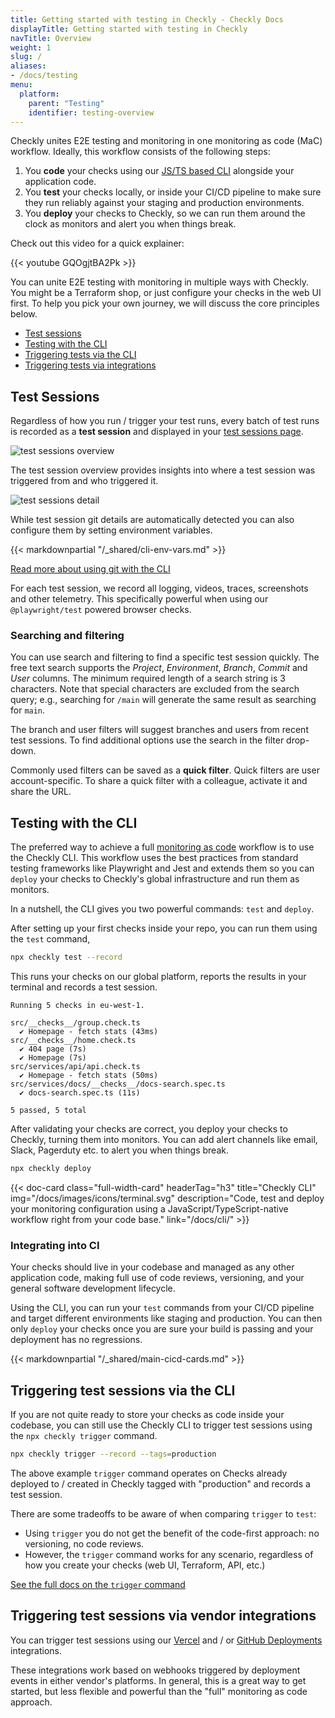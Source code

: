 ```yaml
---
title: Getting started with testing in Checkly - Checkly Docs
displayTitle: Getting started with testing in Checkly
navTitle: Overview
weight: 1
slug: /
aliases:
- /docs/testing
menu:
  platform:
    parent: "Testing"
    identifier: testing-overview
---
```


Checkly unites E2E testing and monitoring in one monitoring as code (MaC) workflow. Ideally, this workflow consists of the following
steps:

1. You **code** your checks using our [JS/TS based CLI](/docs/cli) alongside your application code.
2. You **test** your checks locally, or inside your CI/CD pipeline to make sure they run reliably against your staging and production
environments.
3. You **deploy** your checks to Checkly, so we can run them around the clock as monitors and alert you when things break.

Check out this video for a quick explainer:

{{< youtube GQOgjtBA2Pk >}}
<br>

You can unite E2E testing with monitoring in multiple ways with Checkly. You might be a Terraform shop, or just configure
your checks in the web UI first. To help you pick your own journey, we will discuss the core principles below.

- [Test sessions](#test-sessions)
- [Testing with the CLI](#testing-with-the-cli)
- [Triggering tests via the CLI](#triggering-tests-via-the-cli)
- [Triggering tests via integrations](#triggering-tests-via-integrations)

## Test Sessions

Regardless of how you run / trigger your test runs, every batch of test runs is recorded as a **test session** and displayed
in your [test sessions page](https://app.checklyhq.com/test-sessions).

![test sessions overview](/docs/images/testing/test_session_overview@2x.png)

The test session overview provides insights into where a test session was triggered from and who triggered it.

![test sessions detail](/docs/images/testing/test_session_detail@2x.png)

While test session git details are automatically detected you can also configure them by setting environment variables.

{{< markdownpartial "/_shared/cli-env-vars.md" >}}

[Read more about using git with the CLI](/docs/cli/using-git/)

For each test session, we record all logging, videos, traces, screenshots and other telemetry. This specifically powerful 
when using our `@playwright/test` powered browser checks.

### Searching and filtering
You can use search and filtering to find a specific test session quickly. The free text search supports the *Project*, *Environment*, *Branch*, *Commit* and *User* columns. The minimum required length of a search string is 3 characters. Note that special characters are excluded from the search query; e.g., searching for `/main` will generate the same result as searching for `main`.

The branch and user filters will suggest branches and users from recent test sessions. To find additional options use the search in the filter drop-down.

Commonly used filters can be saved as a **quick filter**. Quick filters are user account-specific. To share a quick filter with a colleague, activate it and share the URL.

## Testing with the CLI

The preferred way to achieve a full [monitoring as code](https://www.checklyhq.com/guides/monitoring-as-code/) workflow is to use the Checkly CLI. This workflow uses the best
practices from standard testing frameworks like Playwright and Jest and extends them so you can `deploy` your checks
to Checkly's global infrastructure and run them as monitors.

In a nutshell, the CLI gives you two powerful commands: `test` and `deploy`.

After setting up your first checks inside your repo, you can run them using the `test` command,

```bash
npx checkly test --record
```

This runs your checks on our global platform, reports the results in your terminal and records a test session.

```
Running 5 checks in eu-west-1.

src/__checks__/group.check.ts
  ✔ Homepage - fetch stats (43ms)
src/__checks__/home.check.ts
  ✔ 404 page (7s)
  ✔ Homepage (7s)
src/services/api/api.check.ts
  ✔ Homepage - fetch stats (50ms)
src/services/docs/__checks__/docs-search.spec.ts
  ✔ docs-search.spec.ts (11s)

5 passed, 5 total
```

After validating your checks are correct, you deploy your checks to Checkly, turning them into monitors. You can add
alert channels like email, Slack, Pagerduty etc. to alert you when things break.

```bash
npx checkly deploy
```
<div class="cards-list">
{{< doc-card
	class="full-width-card"
	headerTag="h3"
	title="Checkly CLI"
	img="/docs/images/icons/terminal.svg"
	description="Code, test and deploy your monitoring configuration using a JavaScript/TypeScript-native workflow right from your code base."
	link="/docs/cli/"
>}}
</div>

### Integrating into CI

Your checks should live in your codebase and managed as any other application code, making full use of code reviews, versioning,
and your general software development lifecycle.

Using the CLI, you can run your `test` commands from your CI/CD pipeline and target different environments like staging and
production. You can then only `deploy` your checks once you are sure your build is passing and your deployment has no regressions.

{{< markdownpartial "/_shared/main-cicd-cards.md" >}}

## Triggering test sessions via the CLI

If you are not quite ready to store your checks as code inside your codebase, you can still use the Checkly CLI to trigger
test sessions using the `npx checkly trigger` command.

```bash
npx checkly trigger --record --tags=production
```
The above example `trigger` command operates on Checks already deployed to / created in Checkly tagged with "production"
and records a test session.

There are some tradeoffs to be aware of when comparing `trigger` to `test`:

- Using `trigger` you do not get the benefit of the code-first approach: no versioning, no code reviews.
- However, the `trigger` command works for any scenario, regardless of how you create your checks (web UI, Terraform, API, etc.)


[See the full docs on the `trigger` command](/docs/cli/command-line-reference/#npx-checkly-trigger)

## Triggering test sessions via vendor integrations

You can trigger test sessions using our [Vercel](/docs/cicd/vercel/) and / or [GitHub Deployments](/docs/cicd/github/)
integrations.

These integrations work based on webhooks triggered by deployment events in either vendor's platforms. In general, this is
a great way to get started, but less flexible and powerful than the "full" monitoring as code approach.

